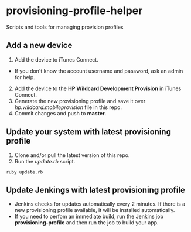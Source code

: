 # provisioning-profile-helper

Scripts and tools for managing provision profiles

## Add a new device

1. Add the device to iTunes Connect.
  * If you don't know the account username and password, ask an admin for help.
2. Add the device to the __HP Wildcard Development Provision__ in iTunes Connect.
3. Generate the new provisioning profile and save it over _hp.wildcard.mobileprovision_ file in this repo.
4. Commit changes and push to __master__.


## Update your system with latest provisioning profile

1. Clone and/or pull the latest version of this repo.
2. Run the _update.rb_ script.

  `ruby update.rb`
  
## Update Jenkings with latest provisioning profile

* Jenkins checks for updates automatically every 2 minutes. If there is a new provisioning profile available, it will be installed automatically.
* If you need to perfom an immediate build, run the Jenkins job __provisioning-profile__ and then run the job to build your app.











